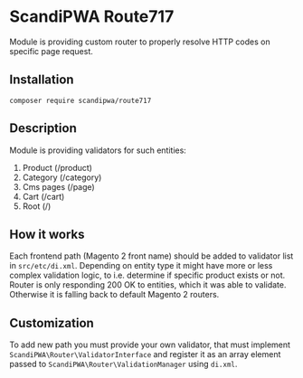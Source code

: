 # ScandiPWA Route717

Module is providing custom router to properly resolve HTTP codes on specific page request.

## Installation
```composer require scandipwa/route717```

## Description
Module is providing validators for such entities:
1) Product (/product)
2) Category (/category)
3) Cms pages (/page)
4) Cart (/cart)
5) Root (/)

## How it works
Each frontend path (Magento 2 front name) should be added to validator list in `src/etc/di.xml`. Depending on entity 
type it might have more or less complex validation logic, to i.e. determine if specific product exists or not.
Router is only responding 200 OK to entities, which it was able to validate. Otherwise it is falling back to default 
Magento 2 routers. 


## Customization
To add new path you must provide your own validator, that must implement `ScandiPWA\Router\ValidatorInterface` and 
register it as an array element passed to `ScandiPWA\Router\ValidationManager` using `di.xml`.
